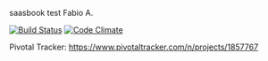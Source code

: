 saasbook test
Fabio A.


[![Build Status](https://travis-ci.org/andreolli/saasbook.svg?branch=master)](https://travis-ci.org/andreolli/saasbook) 
[![Code Climate](https://codeclimate.com/github/andreolli/saasbook/badges/gpa.svg)](https://codeclimate.com/github/andreolli/saasbook) 


Pivotal Tracker: https://www.pivotaltracker.com/n/projects/1857767